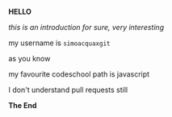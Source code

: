 **HELLO**

*this is an introduction for sure, very interesting*

my username is `simoacquaxgit`

as you know

my favourite codeschool path is javascript

I don't understand pull requests still

**The End**



